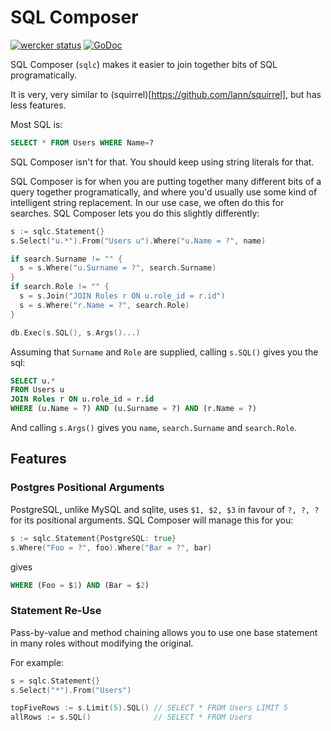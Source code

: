 # SQL Composer

[![wercker status](https://app.wercker.com/status/afe1fcd1c7eb84818df88cd4fe732bad/s/ "wercker status")](https://app.wercker.com/project/bykey/afe1fcd1c7eb84818df88cd4fe732bad) [![GoDoc](https://godoc.org/github.com/mipearson/sqlc?status.png)](https://godoc.org/github.com/mipearson/sqlc)

SQL Composer (`sqlc`) makes it easier to join together bits of SQL programatically.

It is very, very similar to (squirrel)[https://github.com/lann/squirrel], but has less features.

Most SQL is:

``` sql
SELECT * FROM Users WHERE Name=?
```

SQL Composer isn't for that. You should keep using string literals for that.

SQL Composer is for when you are putting together many different bits of a query together programatically, and where you'd usually use some kind of intelligent string replacement. In our use case, we often do this for searches. SQL Composer lets you do this slightly differently:

``` go
s := sqlc.Statement{}
s.Select("u.*").From("Users u").Where("u.Name = ?", name)

if search.Surname != "" {
  s = s.Where("u.Surname = ?", search.Surname)
}
if search.Role != "" {
  s = s.Join("JOIN Roles r ON u.role_id = r.id")
  s = s.Where("r.Name = ?", search.Role)
}

db.Exec(s.SQL(), s.Args()...)
```

Assuming that `Surname` and `Role` are supplied, calling `s.SQL()` gives you the sql:

``` sql
SELECT u.*
FROM Users u
JOIN Roles r ON u.role_id = r.id
WHERE (u.Name = ?) AND (u.Surname = ?) AND (r.Name = ?)
```

And calling `s.Args()` gives you `name`, `search.Surname` and `search.Role`.

## Features

### Postgres Positional Arguments

PostgreSQL, unlike MySQL and sqlite, uses `$1, $2, $3` in favour of `?, ?, ?` for its positional arguments. SQL Composer will manage this for you:

``` go
s := sqlc.Statement{PostgreSQL: true}
s.Where("Foo = ?", foo).Where("Bar = ?", bar)

```

gives

``` sql
WHERE (Foo = $1) AND (Bar = $2)
```

### Statement Re-Use

Pass-by-value and method chaining allows you to use one base statement in many roles without modifying the original.

For example:

``` go
s = sqlc.Statement{}
s.Select("*").From("Users")

topFiveRows := s.Limit(5).SQL() // SELECT * FROM Users LIMIT 5
allRows := s.SQL()              // SELECT * FROM Users
```
